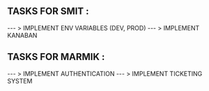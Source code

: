 ## TASKS FOR SMIT : 

--- > IMPLEMENT ENV VARIABLES (DEV, PROD)
--- > IMPLEMENT KANABAN

## TASKS FOR MARMIK : 

--- > IMPLEMENT AUTHENTICATION 
--- > IMPLEMENT TICKETING SYSTEM


